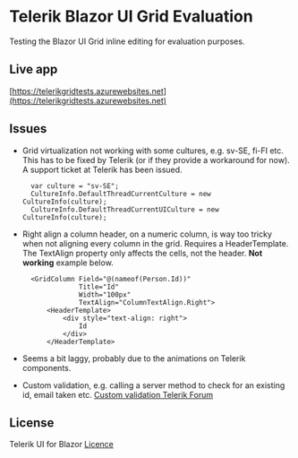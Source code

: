 # Telerik Blazor UI Grid Evaluation

Testing the Blazor UI Grid inline editing for evaluation purposes.

## Live app

[https://telerikgridtests.azurewebsites.net](https://telerikgridtests.azurewebsites.net)

## Issues

* Grid virtualization not working with some cultures, e.g. sv-SE, fi-FI etc. This has to be fixed by Telerik (or if they provide a workaround for now). A support ticket at Telerik has been issued.

        var culture = "sv-SE";
        CultureInfo.DefaultThreadCurrentCulture = new CultureInfo(culture);
        CultureInfo.DefaultThreadCurrentUICulture = new CultureInfo(culture);
        
* Right align a column header, on a numeric column, is way too tricky when not aligning every column in the grid. Requires a HeaderTemplate. The TextAlign property only affects the cells, not the header. __Not working__ example below. 
        
        <GridColumn Field="@(nameof(Person.Id))"
                    Title="Id"
                    Width="100px"
                    TextAlign="ColumnTextAlign.Right">
            <HeaderTemplate>
                <div style="text-align: right">
                    Id
                </div>
            </HeaderTemplate>
        
* Seems a bit laggy, probably due to the animations on Telerik components.
* Custom validation, e.g. calling a server method to check for an existing id, email taken etc. [Custom validation Telerik Forum](https://feedback.telerik.com/blazor/1447439-is-there-a-way-to-implement-custom-validation-in-a-blazor-telerik-grid-when-pressing-save-update-command-button-if-not-is-there-plans-on-providing-custom-validation-as-a-feature-in-the-near-future)

## License
Telerik UI for Blazor [Licence](https://www.telerik.com/purchase/license-agreement/blazor-ui)
